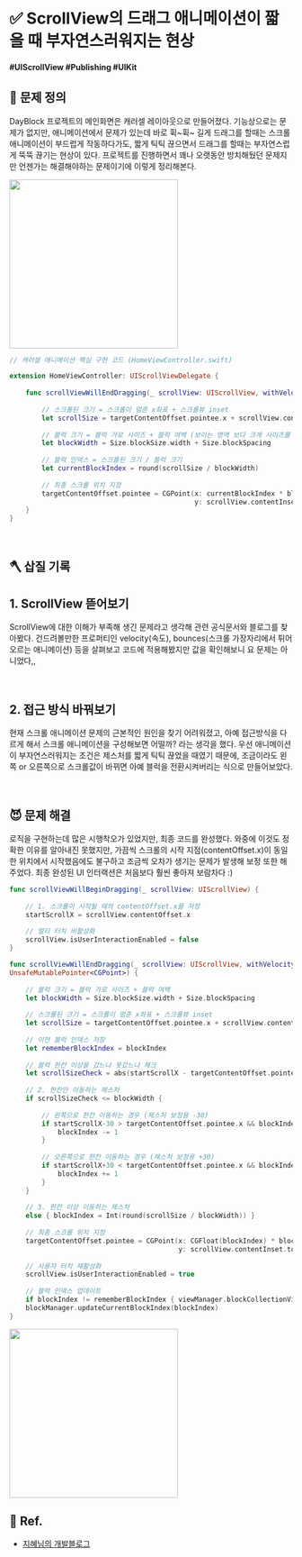 # ✅ ScrollView의 드래그 애니메이션이 짧을 때 부자연스러워지는 현상

#### #UIScrollView #Publishing #UIKit 

## 🤔 문제 정의

DayBlock 프로젝트의 메인화면은 캐러셀 레이아웃으로 만들어졌다. 기능상으로는 문제가 없지만, 애니메이션에서 문제가 있는데 바로 휙~휙~ 길게 드래그를 할때는 스크롤 애니메이션이 부드럽게 작동하다가도, 짧게 틱틱 끊으면서 드래그를 할때는 부자연스럽게 뚝뚝 끊기는 현상이 있다. 프로젝트를 진행하면서 꽤나 오랫동안 방치해뒀던 문제지만 언젠가는 해결해야하는 문제이기에 이렇게 정리해본다.

<img width="300" src="(https://github.com/thinkySide/DayBlock/assets/113565086/7ef9a4bb-4eb5-4b69-9704-4bcfef720c1d">

~~~swift
// 캐러셀 애니메이션 핵심 구현 코드 (HomeViewController.swift)

extension HomeViewController: UIScrollViewDelegate {
    
    func scrollViewWillEndDragging(_ scrollView: UIScrollView, withVelocity velocity: CGPoint, targetContentOffset: UnsafeMutablePointer<CGPoint>) {
        
        // 스크롤된 크기 = 스크롤이 멈춘 x좌표 + 스크롤뷰 inset
        let scrollSize = targetContentOffset.pointee.x + scrollView.contentInset.left
        
        // 블럭 크기 = 블럭 가로 사이즈 + 블럭 여백 (보이는 영역 보다 크게 사이즈를 잡아야 캐러셀 구현 가능)
        let blockWidth = Size.blockSize.width + Size.blockSpacing
        
        // 블럭 인덱스 = 스크롤된 크기 / 블럭 크기
        let currentBlockIndex = round(scrollSize / blockWidth)
        
        // 최종 스크롤 위치 지정
        targetContentOffset.pointee = CGPoint(x: currentBlockIndex * blockWidth - scrollView.contentInset.left,
                                              y: scrollView.contentInset.top)
    }
}
~~~

<br>

## 🪓 삽질 기록

## 1. ScrollView 뜯어보기

ScrollView에 대한 이해가 부족해 생긴 문제라고 생각해 관련 공식문서와 블로그를 찾아봤다. 건드려볼만한 프로퍼티인 velocity(속도), bounces(스크롤 가장자리에서 튀어오르는 애니메이션) 등을 살펴보고 코드에 적용해봤지만 값을 확인해보니 요 문제는 아니었다,,

<br>

## 2. 접근 방식 바꿔보기

현재 스크롤 애니메이션 문제의 근본적인 원인을 찾기 어려워졌고, 아예 접근방식을 다르게 해서 스크롤 애니메이션을 구성해보면 어떨까? 라는 생각을 했다. 우선 애니메이션이 부자연스러워지는 조건은 제스처를 짧게 틱틱 끊었을 때였기 때문에, 조금이라도 왼쪽 or 오른쪽으로 스크롤값이 바뀌면 아예 블럭을 전환시켜버리는 식으로 만들어보았다.

<br>

## 😈 문제 해결

로직을 구현하는데 많은 시행착오가 있었지만, 최종 코드를 완성했다. 와중에 이것도 정확한 이유를 알아내진 못했지만, 가끔씩 스크롤의 시작 지점(contentOffset.x)이 동일한 위치에서 시작했음에도 불구하고 조금씩 오차가 생기는 문제가 발생해 보정 또한 해주었다. 최종 완성된 UI 인터랙션은 처음보다 훨씬 좋아져 보람차다 :)

~~~swift
func scrollViewWillBeginDragging(_ scrollView: UIScrollView) {
    
    // 1. 스크롤이 시작될 때의 contentOffset.x를 저장
    startScrollX = scrollView.contentOffset.x
    
    // 멀티 터치 비활성화
    scrollView.isUserInteractionEnabled = false
}

func scrollViewWillEndDragging(_ scrollView: UIScrollView, withVelocity velocity: CGPoint, targetContentOffset:
UnsafeMutablePointer<CGPoint>) {
    
    // 블럭 크기 = 블럭 가로 사이즈 + 블럭 여백
    let blockWidth = Size.blockSize.width + Size.blockSpacing
    
    // 스크롤된 크기 = 스크롤이 멈춘 x좌표 + 스크롤뷰 inset
    let scrollSize = targetContentOffset.pointee.x + scrollView.contentInset.left
    
    // 이전 블럭 인덱스 저장
    let rememberBlockIndex = blockIndex
    
    // 블럭 한칸 이상을 갔느냐 못갔느냐 체크
    let scrollSizeCheck = abs(startScrollX - targetContentOffset.pointee.x)
    
    // 2. 한칸만 이동하는 제스처
    if scrollSizeCheck <= blockWidth {
        
        // 왼쪽으로 한칸 이동하는 경우 (제스처 보정용 -30)
        if startScrollX-30 > targetContentOffset.pointee.x && blockIndex > 0 {
            blockIndex -= 1
        }
        
        // 오른쪽으로 한칸 이동하는 경우 (제스처 보정용 +30)
        if startScrollX+30 < targetContentOffset.pointee.x && blockIndex < blockManager.getCurrentBlockList().count {
            blockIndex += 1
        }
    }
    
    // 3. 한칸 이상 이동하는 제스처
    else { blockIndex = Int(round(scrollSize / blockWidth)) }
    
    // 최종 스크롤 위치 지정
    targetContentOffset.pointee = CGPoint(x: CGFloat(blockIndex) * blockWidth - scrollView.contentInset.left,
                                          y: scrollView.contentInset.top)
    
    // 사용자 터치 재활성화
    scrollView.isUserInteractionEnabled = true
    
    // 블럭 인덱스 업데이트
    if blockIndex != rememberBlockIndex { viewManager.blockCollectionView.reloadData() }
    blockManager.updateCurrentBlockIndex(blockIndex)
}
~~~

<img width="300" src="https://github.com/thinkySide/DayBlock/assets/113565086/7d038aca-0687-4f3f-87b3-5f05422c0a8d">

<br>

## 💌 Ref.

- [지혜님의 개발블로그](https://www.zehye.kr/ios/2020/03/09/11iOS_scroll_view/)